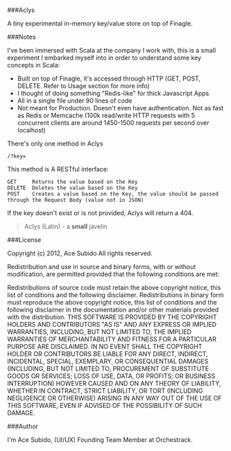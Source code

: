 ###Aclys

A tiny experimental in-memory key/value store on top of Finagle. 

###Notes 

I've been immersed with Scala at the company I work with, this is a small experiment I embarked myself into in order to understand some key concepts in Scala:

- Built on top of Finagle, it's accessed through HTTP (GET, POST, DELETE. Refer to Usage section for more info)
- I thought of doing something "Redis-like" for thick Javascript Apps
- All in a single file under 90 lines of code
- Not meant for Production. Doesn't even have authentication. Not as fast as Redis or Memcache (100k read/write HTTP requests with 5 concurrent clients are around 1450-1500 requests per second over localhost)

There's only one method in Aclys

	/?key=

This method is A RESTful interface:

	GET		Returns the value based on the Key
	DELETE	Deletes the value based on the Key
	POST	Creates a value based on the Key, the value should be passed through the Request Body (value not in JSON)

If the key doesn't exist or is not provided, Aclys will return a 404.

> Aclys (Latin) - a **small** javelin

###License

Copyright (c) 2012, Ace Subido
All rights reserved.

Redistribution and use in source and binary forms, with or without modification, are permitted provided that the following conditions are met:

Redistributions of source code must retain the above copyright notice, this list of conditions and the following disclaimer.
Redistributions in binary form must reproduce the above copyright notice, this list of conditions and the following disclaimer in the documentation and/or other materials provided with the distribution.
THIS SOFTWARE IS PROVIDED BY THE COPYRIGHT HOLDERS AND CONTRIBUTORS "AS IS" AND ANY EXPRESS OR IMPLIED WARRANTIES, INCLUDING, BUT NOT LIMITED TO, THE IMPLIED WARRANTIES OF MERCHANTABILITY AND FITNESS FOR A PARTICULAR PURPOSE ARE DISCLAIMED. IN NO EVENT SHALL THE COPYRIGHT HOLDER OR CONTRIBUTORS BE LIABLE FOR ANY DIRECT, INDIRECT, INCIDENTAL, SPECIAL, EXEMPLARY, OR CONSEQUENTIAL DAMAGES (INCLUDING, BUT NOT LIMITED TO, PROCUREMENT OF SUBSTITUTE GOODS OR SERVICES; LOSS OF USE, DATA, OR PROFITS; OR BUSINESS INTERRUPTION) HOWEVER CAUSED AND ON ANY THEORY OF LIABILITY, WHETHER IN CONTRACT, STRICT LIABILITY, OR TORT (INCLUDING NEGLIGENCE OR OTHERWISE) ARISING IN ANY WAY OUT OF THE USE OF THIS SOFTWARE, EVEN IF ADVISED OF THE POSSIBILITY OF SUCH DAMAGE.

###Author

I'm Ace Subido, (UI/UX) Founding Team Member at Orchestrack.
